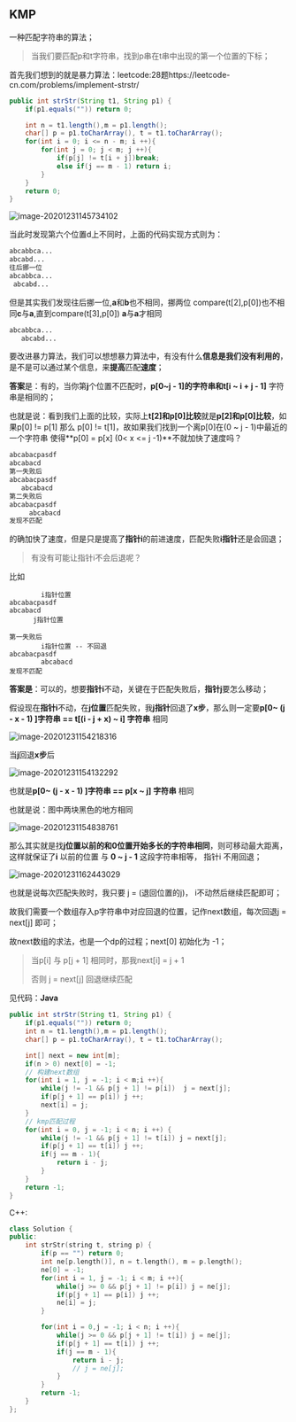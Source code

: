 ## KMP

一种匹配字符串的算法；

> 当我们要匹配p和t字符串，找到p串在t串中出现的第一个位置的下标；

首先我们想到的就是暴力算法：leetcode:28题https://leetcode-cn.com/problems/implement-strstr/

```java
public int strStr(String t1, String p1) {
    if(p1.equals("")) return 0;

    int n = t1.length(),m = p1.length();
    char[] p = p1.toCharArray(), t = t1.toCharArray();
    for(int i = 0; i <= n - m; i ++){
        for(int j = 0; j < m; j ++){
            if(p[j] != t[i + j])break;
            else if(j == m - 1) return i;
        }
    }
    return 0;
}
```

![image-20201231145734102](../img/image-20201231145734102.png)

当此时发现第六个位置d上不同时，上面的代码实现方式则为：

```txt
abcabbca...
abcabd...
往后挪一位
abcabbca...
 abcabd...
```

但是其实我们发现往后挪一位,**a**和**b**也不相同，挪两位 compare(t[2],p[0])也不相同**c**与**a**,直到compare(t[3],p[0]) **a**与**a**才相同

```txt
abcabbca...
   abcabd...
```

要改进暴力算法，我们可以想想暴力算法中，有没有什么**信息是我们没有利用的**，是不是可以通过某个信息，来**提高**匹配**速度**；

**答案**是：有的，当你第**j**个位置不匹配时，**p[0~j - 1]**的字符串和**t[i ~ i + j - 1]** 字符串是相同的；

也就是说：看到我们上面的比较，实际上**t[2]和p[0]比较**就是**p[2]和p[0]比较**，如果p[0] != p[1] 那么 p[0] != t[1]，故如果我们找到一个离p[0]在(0 ~ j - 1)中最近的一个字符串 使得**p[0] = p[x] (0< x <= j -1)**不就加快了速度吗？

```txt
abcabacpasdf
abcabacd
第一失败后
abcabacpasdf
   abcabacd
第二失败后
abcabacpasdf
     abcabacd
发现不匹配
```

的确加快了速度，但是只是提高了**指针i**的前进速度，匹配失败**i指针**还是会回退；

> 有没有可能让指针i不会后退呢？

比如

```
        i指针位置
abcabacpasdf
abcabacd
      j指针位置
      
第一失败后
        i指针位置 -- 不回退
abcabacpasdf
        abcabacd
发现不匹配
```

**答案是**：可以的，想要**指针i**不动，关键在于匹配失败后，**指针j**要怎么移动；

假设现在**指针i**不动，在**j位置**匹配失败，我**j指针**回退了**x步**，那么则一定要**p[0~ (j - x - 1) ]字符串 ==  t[(i - j + x) ~ i] 字符串** 相同

![image-20201231154218316](../img/image-20201231154218316.png)

当**j**回退**x步**后

![image-20201231154132292](../img/image-20201231154132292.png)

也就是**p[0~ (j - x - 1) ]字符串 ==  p[x ~ j] 字符串** 相同

也就是说：图中两块黑色的地方相同

![image-20201231154838761](../img/image-20201231154838761.png)

那么其实就是找**j位置以前的和0位置开始多长的字符串相同**，则可移动最大距离，这样就保证了**i** 以前的位置 与 **0 ~ j - 1** 这段字符串相等， 指针i 不用回退；

![image-20201231162443029](../img/image-20201231162443029.png)

也就是说每次匹配失败时，我只要 j = (退回位置的j)， i不动然后继续匹配即可；

故我们需要一个数组存入p字符串中对应回退的位置，记作next数组，每次回退j = next[j] 即可；

故next数组的求法，也是一个dp的过程；next[0] 初始化为 -1；

> 当p[i] 与 p[j + 1] 相同时，那我next[i] = j + 1
>
> 否则 j = next[j] 回退继续匹配

见代码：**Java**

```java
public int strStr(String t1, String p1) {
    if(p1.equals("")) return 0;
    int n = t1.length(),m = p1.length();
    char[] p = p1.toCharArray(), t = t1.toCharArray();

    int[] next = new int[m];
    if(n > 0) next[0] = -1;
    // 构建next数组
    for(int i = 1, j = -1; i < m;i ++){
        while(j != -1 && p[j + 1] != p[i])  j = next[j];
        if(p[j + 1] == p[i]) j ++;
        next[i] = j;
    }
    // kmp匹配过程
    for(int i = 0, j = -1; i < n; i ++) {
        while(j != -1 && p[j + 1] != t[i]) j = next[j];
        if(p[j + 1] == t[i]) j ++;
        if(j == m - 1){
            return i - j;
        }
    }
    return -1;
}
```

C++:

```c++
class Solution {
public:
    int strStr(string t, string p) {
        if(p == "") return 0;
        int ne[p.length()], n = t.length(), m = p.length();
        ne[0] = -1;
        for(int i = 1, j = -1; i < m; i ++){
            while(j >= 0 && p[j + 1] != p[i]) j = ne[j];
            if(p[j + 1] == p[i]) j ++;
            ne[i] = j;
        }

        for(int i = 0,j = -1; i < n; i ++){
            while(j >= 0 && p[j + 1] != t[i]) j = ne[j];
            if(p[j + 1] == t[i]) j ++;
            if(j == m - 1){
                return i - j;
                // j = ne[j];
            }
        }
        return -1;
    }
};
```

